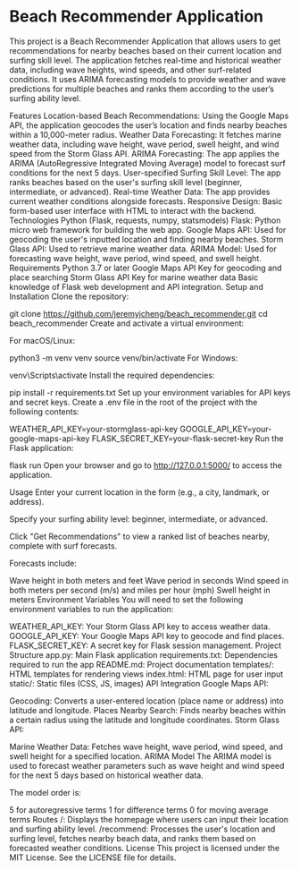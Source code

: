 # Beach Recommender Application
This project is a Beach Recommender Application that allows users to get recommendations for nearby beaches based on their current location and surfing skill level. The application fetches real-time and historical weather data, including wave heights, wind speeds, and other surf-related conditions. It uses ARIMA forecasting models to provide weather and wave predictions for multiple beaches and ranks them according to the user’s surfing ability level.

Features
Location-based Beach Recommendations: Using the Google Maps API, the application geocodes the user’s location and finds nearby beaches within a 10,000-meter radius.
Weather Data Forecasting: It fetches marine weather data, including wave height, wave period, swell height, and wind speed from the Storm Glass API.
ARIMA Forecasting: The app applies the ARIMA (AutoRegressive Integrated Moving Average) model to forecast surf conditions for the next 5 days.
User-specified Surfing Skill Level: The app ranks beaches based on the user's surfing skill level (beginner, intermediate, or advanced).
Real-time Weather Data: The app provides current weather conditions alongside forecasts.
Responsive Design: Basic form-based user interface with HTML to interact with the backend.
Technologies
Python (Flask, requests, numpy, statsmodels)
Flask: Python micro web framework for building the web app.
Google Maps API: Used for geocoding the user's inputted location and finding nearby beaches.
Storm Glass API: Used to retrieve marine weather data.
ARIMA Model: Used for forecasting wave height, wave period, wind speed, and swell height.
Requirements
Python 3.7 or later
Google Maps API Key for geocoding and place searching
Storm Glass API Key for marine weather data
Basic knowledge of Flask web development and API integration.
Setup and Installation
Clone the repository:

git clone https://github.com/jeremyjcheng/beach_recommender.git
cd beach_recommender
Create and activate a virtual environment:

For macOS/Linux:

python3 -m venv venv
source venv/bin/activate
For Windows:

venv\Scripts\activate
Install the required dependencies:

pip install -r requirements.txt
Set up your environment variables for API keys and secret keys. Create a .env file in the root of the project with the following contents:

WEATHER_API_KEY=your-stormglass-api-key
GOOGLE_API_KEY=your-google-maps-api-key
FLASK_SECRET_KEY=your-flask-secret-key
Run the Flask application:

flask run
Open your browser and go to http://127.0.0.1:5000/ to access the application.

Usage
Enter your current location in the form (e.g., a city, landmark, or address).

Specify your surfing ability level: beginner, intermediate, or advanced.

Click "Get Recommendations" to view a ranked list of beaches nearby, complete with surf forecasts.

Forecasts include:

Wave height in both meters and feet
Wave period in seconds
Wind speed in both meters per second (m/s) and miles per hour (mph)
Swell height in meters
Environment Variables
You will need to set the following environment variables to run the application:

WEATHER_API_KEY: Your Storm Glass API key to access weather data.
GOOGLE_API_KEY: Your Google Maps API key to geocode and find places.
FLASK_SECRET_KEY: A secret key for Flask session management.
Project Structure
app.py: Main Flask application
requirements.txt: Dependencies required to run the app
README.md: Project documentation
templates/: HTML templates for rendering views
index.html: HTML page for user input
static/: Static files (CSS, JS, images)
API Integration
Google Maps API:

Geocoding: Converts a user-entered location (place name or address) into latitude and longitude.
Places Nearby Search: Finds nearby beaches within a certain radius using the latitude and longitude coordinates.
Storm Glass API:

Marine Weather Data: Fetches wave height, wave period, wind speed, and swell height for a specified location.
ARIMA Model
The ARIMA model is used to forecast weather parameters such as wave height and wind speed for the next 5 days based on historical weather data.

The model order is:

5 for autoregressive terms
1 for difference terms
0 for moving average terms
Routes
/: Displays the homepage where users can input their location and surfing ability level.
/recommend: Processes the user's location and surfing level, fetches nearby beach data, and ranks them based on forecasted weather conditions.
License
This project is licensed under the MIT License. See the LICENSE file for details.

